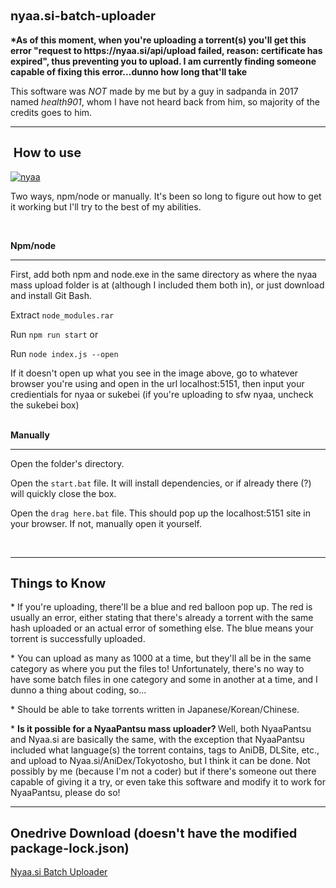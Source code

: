 <h2 id="mcetoc_1e96777jj0">
	<span style="font-size: 20px;"><strong>nyaa.si-batch-uploader</strong></span><br />

</h2>

<p><b> *As of this moment, when you're uploading a torrent(s) you'll get this error "request to https://nyaa.si/api/upload failed, reason: certificate has expired", thus preventing you to upload. I am currently finding someone capable of fixing this error...dunno how long that'll take </b></p>

<p>
	<span style="font-size: 14px;">This software was <em>NOT</em> made by me but by a guy in sadpanda in 2017 named <em>health901</em>, whom I have not heard back from him, so majority of the credits goes to him.</span>
</p>

<hr />
<h2>
	<strong><span style="font-size: 20px;">&nbsp;How to use</span></strong>
</h2>

<p>
	<a href="https://ibb.co/c3sd3RX"><img alt="nyaa" border="0" src="https://i.ibb.co/dMHyMXJ/nyaa.png" /></a>
</p>

<p>
	<span style="font-size: 14px;">Two ways, npm/node or manually. It&#39;s been so long to figure out how to get it working but I&#39;ll try to the best of my abilities.</span>
</p>

<p>
	&nbsp;
</p>

<p>
	<strong><span style="font-size: 14px;">Npm/node</span></strong>
</p>

<hr />
<p>
	First, add both npm and node.exe in the same directory as where the nyaa mass upload folder is at (although I included them both in), or just download and install Git Bash.
</p>

<p>
	Extract <code>node_modules.rar</code>
</p>

<p>
	Run <code>npm run start</code> or
</p>

<p>
	Run&nbsp;<code>node index.js --open</code>
</p>

<p>
	If it doesn&#39;t open up what you see in the image above, go to whatever browser you&#39;re using and open in the url localhost:5151, then input your credientials for nyaa or sukebei (if you&#39;re uploading to sfw nyaa, uncheck the sukebei box)<br />
	&nbsp;
</p>

<p>
	<strong><span style="font-size: 14px;">Manually</span></strong>
</p>

<hr />
<p>
	Open the folder&#39;s directory.
</p>

<p>
	Open the <code>start.bat</code> file. It will install dependencies, or if already there (?) will quickly close the box.
</p>

<p>
	Open the <code>drag here.bat</code> file. This should pop up the localhost:5151 site in your browser. If not, manually open it yourself.
</p>

<p>
	&nbsp;
</p>

<hr />
<h2>
	<strong><span style="font-size:20px;">Things to Know</span></strong>
</h2>

<p>
	* If you&#39;re uploading, there&#39;ll be a blue and red balloon pop up. The red is usually an error, either stating that there&#39;s already a torrent with the same hash uploaded or an actual error of something else. The blue means your torrent is successfully uploaded.
</p>

<p>
	* You can upload as many as 1000 at a time, but they&#39;ll all be in the same category as where you put the files to! Unfortunately, there&#39;s no way to have some batch files in one category and some in another at a time, and I dunno a thing about coding, so...
</p>

<p>
	* Should be able to take torrents written in Japanese/Korean/Chinese.
</p>

<p>
	* <strong>Is it possible for a NyaaPantsu mass uploader? </strong>Well, both NyaaPantsu and Nyaa.si are basically the same, with the exception that NyaaPantsu included what language(s) the torrent contains, tags to AniDB, DLSite, etc., and upload to Nyaa.si/AniDex/Tokyotosho, but I think it can be done. Not possibly by me (because I&#39;m not a coder) but if there&#39;s someone out there capable of giving it a try, or even take this software and modify it to work for NyaaPantsu, please do so!
</p>
<hr />
<h2>
	<strong><span style="font-size:20px;">Onedrive Download (doesn't have the modified package-lock.json)</span></strong>
</h2>
	
<p>
	<a href="https://1drv.ms/u/s!ApfLKE3kTsOgggtIXz8Dy5MLAW-C">Nyaa.si Batch Uploader</a>
</p>	

